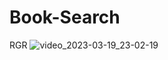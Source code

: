 # Book-Search
RGR
![video_2023-03-19_23-02-19](https://user-images.githubusercontent.com/128319045/226230818-02880584-51f4-46b1-84ab-c5020d68d419.gif)
